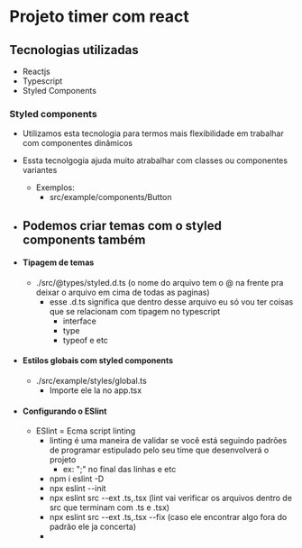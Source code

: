 # Projeto timer com react

## Tecnologias utilizadas

- Reactjs
- Typescript
- Styled Components

### Styled components

- Utilizamos esta tecnologia para termos mais flexibilidade em trabalhar com componentes dinâmicos
- Essta tecnolgogia ajuda muito atrabalhar com classes ou componentes variantes
  - Exemplos:
    - src/example/components/Button
- ## Podemos criar temas com o styled components também

- #### Tipagem de temas
  - ./src/@types/styled.d.ts (o nome do arquivo tem o @ na frente pra deixar o arquivo em cima de todas as paginas)
    - esse .d.ts significa que dentro desse arquivo eu só vou ter coisas que se relacionam com tipagem no typescript
      - interface
      - type
      - typeof e etc
- #### Estilos globais com styled components

  - ./src/example/styles/global.ts
    - Importe ele la no app.tsx

- #### Configurando o ESlint
  - ESlint = Ecma script linting
    - linting é uma maneira de validar se você está seguindo padrões de programar estipulado pelo seu time que desenvolverá o projeto
      - ex: ";" no final das linhas e etc
    - npm i eslint -D
    - npx eslint --init
    - npx eslint src --ext .ts,.tsx (lint vai verificar os arquivos dentro de src que terminam com .ts e .tsx)
    - npx eslint src --ext .ts,.tsx --fix (caso ele encontrar algo fora do padrão ele ja concerta)
    -
